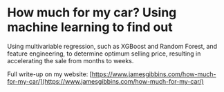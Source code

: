 # How much for my car? Using machine learning to find out

Using multivariable regression, such as XGBoost and Random Forest, and feature engineering, to determine optimum selling price, resulting in accelerating the sale from months to weeks.

Full write-up on my website: [https://www.jamesgibbins.com/how-much-for-my-car/](https://www.jamesgibbins.com/how-much-for-my-car/)
